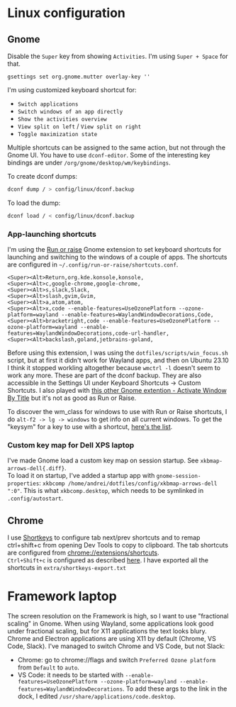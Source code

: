 # Linux configuration

## Gnome

Disable the `Super` key from showing `Activities`. I'm using `Super + Space` for that. 
```
gsettings set org.gnome.mutter overlay-key ''
```

I'm using customized keyboard shortcut for:
- `Switch applications`
- `Switch windows of an app directly`
- `Show the activities overview`
- `View split on left` / `View split on right`
- `Toggle maximization state`

Multiple shortcuts can be assigned to the same action, but not through the
Gnome UI. You have to use `dconf-editor`. Some of the interesting key bindings
are under `/org/gnome/desktop/wm/keybindings`.

To create dconf dumps:
```sh
dconf dump / > config/linux/dconf.backup
```
To load the dump:
```sh
dconf load / < config/linux/dconf.backup
```

### App-launching shortcuts

I'm using the [Run or raise](https://extensions.gnome.org/extension/1336/run-or-raise/) Gnome extension to set keyboard shortcuts for launching and switching to the windows of a couple of apps. The shortcuts are configured in `~/.config/run-or-raise/shortcuts.conf`.

```
<Super><Alt>Return,org.kde.konsole,konsole,
<Super><Alt>c,google-chrome,google-chrome,
<Super><Alt>s,slack,Slack,
<Super><Alt>slash,gvim,Gvim,
<Super><Alt>a,atom,atom,
<Super><Alt>x,code --enable-features=UseOzonePlatform --ozone-platform=wayland --enable-features=WaylandWindowDecorations,Code,
<Super><Alt>bracketright,code --enable-features=UseOzonePlatform --ozone-platform=wayland --enable-features=WaylandWindowDecorations,code-url-handler,
<Super><Alt>backslash,goland,jetbrains-goland,
```

Before using this extension, I was using the `dotfiles/scripts/win_focus.sh` script, but at first it didn't work for Wayland apps, and then on Ubuntu 23.10 I think it stopped workling altogether because `wmctrl -l` doesn't seem to work any more.
These are part of the dconf backup. They are also accessible in the Settings UI under Keyboard Shortcuts -> Custom Shortcuts.
I also played with [this other Gnome extention - Activate Window By Title](https://extensions.gnome.org/extension/5021/activate-window-by-title/) but it's not as good as Run or Raise.

To discover the wm_class for windows to use with Run or Raise shortcuts, I do `alt-f2 -> lg -> windows` to get info on all current windows. To get the "keysym" for a key to use with a shortcut, [here's the list](https://wiki.linuxquestions.org/wiki/List_of_keysyms).

### Custom key map for Dell XPS laptop

I've made Gnome load a custom key map on session startup. See
`xkbmap-arrows-dell{.diff}`.  
To load it on startup, I've added a startup app with
`gnome-session-properties`: `xkbcomp
/home/andrei/dotfiles/config/xkbmap-arrows-dell ":0"`. This is what
`xkbcomp.desktop`, which needs to be symlinked in `.config/autostart`.

## Chrome
I use [Shortkeys](https://chrome.google.com/webstore/detail/shortkeys-custom-keyboard/logpjaacgmcbpdkdchjiaagddngobkck) to configure tab next/prev shortcuts and to remap ctrl+shift+c from opening Dev Tools to copy to clipboard.
The tab shortcuts are configured from [chrome://extensions/shortcuts](chrome://extensions/shortcuts).  
`Ctrl+Shift+c` is configured as described [here](https://askubuntu.com/questions/604434/chrome-disable-or-change-keyboard-shortcut-ctrlshiftc-developer-tools-console/991632#991632?newreg=9711ffc8ba2b4e349e87efa4b2fd3542).
I have exported all the shortcuts in `extra/shortkeys-export.txt`

# Framework laptop

The screen resolution on the Framework is high, so I want to use "fractional scaling" in Gnome. When using Wayland, some applications look good under fractional scaling, but for X11 applications the text looks blury. Chrome and Electron applications are using X11 by default (Chrome, VS Code, Slack). I've managed to switch Chrome and VS Code, but not Slack:
- Chrome: go to chrome://flags and switch `Preferred Ozone platform` from `Default` to `auto`.
- VS Code: it needs to be started with `--enable-features=UseOzonePlatform --ozone-platform=wayland --enable-features=WaylandWindowDecorations`. To add these args to the link in the dock, I edited `/usr/share/applications/code.desktop`.

